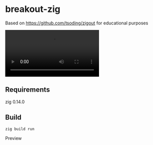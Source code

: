 # breakout-zig

Based on https://github.com/tsoding/zigout for educational purposes

![preview](./preview.mp4)

## Requirements

zig 0.14.0

## Build

```sh
zig build run
```

Preview
